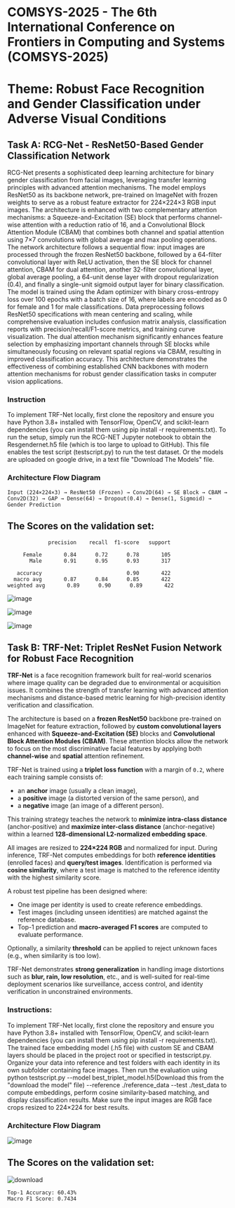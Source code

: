 # COMSYS-2025 - The 6th International Conference on Frontiers in Computing and Systems (COMSYS-2025)
# Theme: Robust Face Recognition and Gender Classification under Adverse Visual Conditions

## Task A: RCG-Net - ResNet50-Based Gender Classification Network
RCG-Net presents a sophisticated deep learning architecture for binary gender classification from facial images, leveraging transfer learning principles with advanced attention mechanisms. The model employs ResNet50 as its backbone network, pre-trained on ImageNet with frozen weights to serve as a robust feature extractor for 224×224×3 RGB input images. The architecture is enhanced with two complementary attention mechanisms: a Squeeze-and-Excitation (SE) block that performs channel-wise attention with a reduction ratio of 16, and a Convolutional Block Attention Module (CBAM) that combines both channel and spatial attention using 7×7 convolutions with global average and max pooling operations.
The network architecture follows a sequential flow: input images are processed through the frozen ResNet50 backbone, followed by a 64-filter convolutional layer with ReLU activation, then the SE block for channel attention, CBAM for dual attention, another 32-filter convolutional layer, global average pooling, a 64-unit dense layer with dropout regularization (0.4), and finally a single-unit sigmoid output layer for binary classification. The model is trained using the Adam optimizer with binary cross-entropy loss over 100 epochs with a batch size of 16, where labels are encoded as 0 for female and 1 for male classifications.
Data preprocessing follows ResNet50 specifications with mean centering and scaling, while comprehensive evaluation includes confusion matrix analysis, classification reports with precision/recall/F1-score metrics, and training curve visualization. The dual attention mechanism significantly enhances feature selection by emphasizing important channels through SE blocks while simultaneously focusing on relevant spatial regions via CBAM, resulting in improved classification accuracy. This architecture demonstrates the effectiveness of combining established CNN backbones with modern attention mechanisms for robust gender classification tasks in computer vision applications.

### Instruction
To implement TRF-Net locally, first clone the repository and ensure you have Python 3.8+ installed with TensorFlow, OpenCV, and scikit-learn dependencies (you can install them using pip install -r requirements.txt). To run the setup, simply run the RCG-NET Jupyter notebook to obtain the Resgendernet.h5 file (which is too large to upload to GitHub). This file enables the test script (testscript.py) to run the test dataset. Or the models are uploaded on google drive, in a text file "Download The Models" file. 

### Architecture Flow Diagram
```
Input (224×224×3) → ResNet50 (Frozen) → Conv2D(64) → SE Block → CBAM → Conv2D(32) → GAP → Dense(64) → Dropout(0.4) → Dense(1, Sigmoid) → Gender Prediction
```
## The Scores on the validation set:
 ```
              precision    recall  f1-score   support

      Female       0.84      0.72      0.78       105
        Male       0.91      0.95      0.93       317

    accuracy                           0.90       422
   macro avg       0.87      0.84      0.85       422
weighted avg       0.89      0.90      0.89       422
```

![image](https://github.com/user-attachments/assets/18e0c9a7-2d6a-4803-8654-0218e8ff7181)

![image](https://github.com/user-attachments/assets/b61fdf41-09bc-4b35-8122-185bd19dcbdd)

![image](https://github.com/user-attachments/assets/21127d7e-146b-470c-b91e-5fea95654063)

## Task B: TRF-Net: Triplet ResNet Fusion Network for Robust Face Recognition

**TRF-Net** is a face recognition framework built for real-world scenarios where image quality can be degraded due to environmental or acquisition issues. It combines the strength of transfer learning with advanced attention mechanisms and distance-based metric learning for high-precision identity verification and classification.

The architecture is based on a **frozen ResNet50** backbone pre-trained on ImageNet for feature extraction, followed by **custom convolutional layers** enhanced with **Squeeze-and-Excitation (SE)** blocks and **Convolutional Block Attention Modules (CBAM)**. These attention blocks allow the network to focus on the most discriminative facial features by applying both **channel-wise** and **spatial** attention refinement.

TRF-Net is trained using a **triplet loss function** with a margin of `0.2`, where each training sample consists of:

* an **anchor** image (usually a clean image),
* a **positive** image (a distorted version of the same person), and
* a **negative** image (an image of a different person).

This training strategy teaches the network to **minimize intra-class distance** (anchor-positive) and **maximize inter-class distance** (anchor-negative) within a learned **128-dimensional L2-normalized embedding space**.

All images are resized to **224×224 RGB** and normalized for input. During inference, TRF-Net computes embeddings for both **reference identities** (enrolled faces) and **query/test images**. Identification is performed via **cosine similarity**, where a test image is matched to the reference identity with the highest similarity score.

A robust test pipeline has been designed where:

* One image per identity is used to create reference embeddings.
* Test images (including unseen identities) are matched against the reference database.
* Top-1 prediction and **macro-averaged F1 scores** are computed to evaluate performance.

Optionally, a similarity **threshold** can be applied to reject unknown faces (e.g., when similarity is too low).

TRF-Net demonstrates **strong generalization** in handling image distortions such as **blur, rain, low resolution**, etc., and is well-suited for real-time deployment scenarios like surveillance, access control, and identity verification in unconstrained environments.

### Instructions:
To implement TRF-Net locally, first clone the repository and ensure you have Python 3.8+ installed with TensorFlow, OpenCV, and scikit-learn dependencies (you can install them using pip install -r requirements.txt). The trained face embedding model (.h5 file) with custom SE and CBAM layers should be placed in the project root or specified in testscript.py. Organize your data into reference and test folders with each identity in its own subfolder containing face images. Then run the evaluation using python testscript.py --model best_triplet_model.h5(Download this from the "download the model" file) --reference ./reference_data --test ./test_data to compute embeddings, perform cosine similarity-based matching, and display classification results. Make sure the input images are RGB face crops resized to 224×224 for best results.

### Architecture Flow Diagram
![image](https://github.com/user-attachments/assets/ba2201e1-4f59-42be-b185-4508a0dae484)
## The Scores on the validation set:
![download](https://github.com/user-attachments/assets/0cbe1545-015c-403d-9c78-c9576166aaac)

```
Top-1 Accuracy: 60.43%
Macro F1 Score: 0.7434
```
